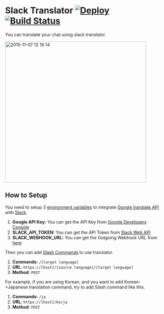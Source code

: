 # Slack Translator [![Deploy](https://www.herokucdn.com/deploy/button.svg)](https://heroku.com/deploy) [![Build Status](https://travis-ci.org/shinvee/slack-translator.svg)](https://travis-ci.org/shinvee/slack-translator)

You can translate your chat using slack translator.

<img width="459" alt="2015-11-07 12 19 14" src="https://cloud.githubusercontent.com/assets/276766/11000456/3e07dad4-84e5-11e5-9b51-f777340e4909.png">


## How to Setup

You need to setup 3 [environment variables][2] to integrate
[Google translate API][3] with [Slack][1].

1. **Google API Key:** You can get the API Key from [Google Developers Console](https://console.developers.google.com/)
2. **SLACK_API_TOKEN:** You can get the API Token from [Slack Web API](https://api.slack.com/web)
3. **SLACK_WEBHOOK_URL:** You can get the Outgoing Webhook URL from [here](https://slack.com/services/new/outgoing-webhook)

Then you can add [Slash Commands](https://api.slack.com/slash-commands) to use
translator.

1. **Commands:** `/[target language]`
2. **URL**: `https://[host]/[source language]/[target language]`
3. **Method**: `POST`

For example, if you are using Korean, and you want to add Korean->Japanese
translation command, try to add Slash command like this.

1. **Commands:** `/ja`
2. **URL**: `https://[host]/ko/ja`
3. **Method**: `POST`

  [1]: https://www.slack.com/
  [2]: https://en.wikipedia.org/wiki/Environment_variable
  [3]: https://cloud.google.com/translate/docs
